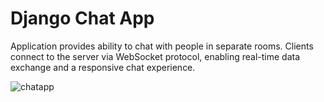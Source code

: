 # Django Chat App
Application provides ability to chat with people in separate rooms. Clients connect to the server via WebSocket protocol, enabling real-time data exchange and a responsive chat experience.

![chatapp](https://github.com/SzyJar/ChatApp/assets/107247457/9aa821cc-5dce-4dec-a208-7d4e65048805)
